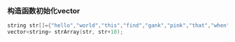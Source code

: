 ### 构造函数初始化vector<string>
```C++
string str[]={"hello","world","this","find","gank","pink","that","when","how","cpp"};
vector<string> strArray(str, str+10);
```
